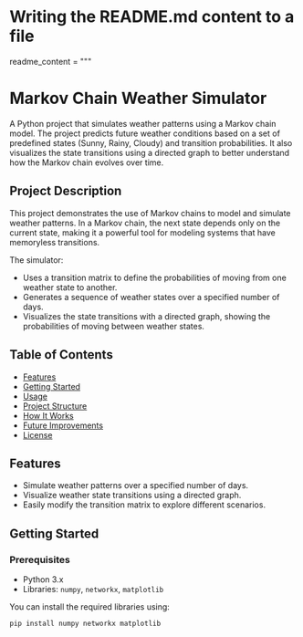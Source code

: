 # Writing the README.md content to a file
readme_content = """
# Markov Chain Weather Simulator

A Python project that simulates weather patterns using a Markov chain model. The project predicts future weather conditions based on a set of predefined states (Sunny, Rainy, Cloudy) and transition probabilities. It also visualizes the state transitions using a directed graph to better understand how the Markov chain evolves over time.

## Project Description

This project demonstrates the use of Markov chains to model and simulate weather patterns. In a Markov chain, the next state depends only on the current state, making it a powerful tool for modeling systems that have memoryless transitions.

The simulator:
- Uses a transition matrix to define the probabilities of moving from one weather state to another.
- Generates a sequence of weather states over a specified number of days.
- Visualizes the state transitions with a directed graph, showing the probabilities of moving between weather states.

## Table of Contents
- [Features](#features)
- [Getting Started](#getting-started)
- [Usage](#usage)
- [Project Structure](#project-structure)
- [How It Works](#how-it-works)
- [Future Improvements](#future-improvements)
- [License](#license)

## Features
- Simulate weather patterns over a specified number of days.
- Visualize weather state transitions using a directed graph.
- Easily modify the transition matrix to explore different scenarios.

## Getting Started

### Prerequisites
- Python 3.x
- Libraries: `numpy`, `networkx`, `matplotlib`

You can install the required libraries using:
```bash
pip install numpy networkx matplotlib
